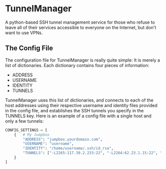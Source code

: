 # TunnelManager
A python-based SSH tunnel management service for those who refuse to leave all of their services accessible to everyone on the Internet, but don't want to use VPNs.

## The Config File
The configuration file for TunnelManager is really quite simple: It is merely a list of dictionaries. Each dictionary contains four pieces of information:

+ ADDRESS
+ USERNAME
+ IDENTITY
+ TUNNELS

TunnelManager uses this list of dictionaries, and connects to each of the host addresses using their respective username and identity files provided in the config file, and establishes the SSH tunnels you specify in the TUNNELS key. Here is an example of a config file with a single host and only a few tunnels:

```python
CONFIG_SETTINGS = [
    {   # My Jumpbox
        "ADDRESS": "jumpbox.yourdomain.com",
        "USERNAME": "username",
        "IDENTITY": "/home/username/.ssh/id_rsa",
        "TUNNELS": ["-L2265:117.39.2.233:22", "-L2264:62.23.1.15:22", "-L2266:92.24.18.52:22", "-D8888"]
    }
]
```
